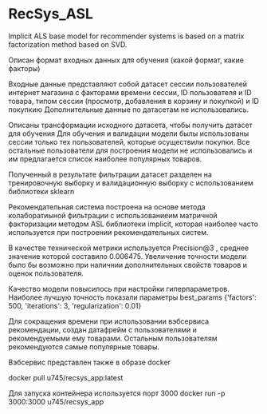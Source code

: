 # RecSys_ASL 
Implicit ALS base model for recommender systems is based on a matrix factorization method based on SVD.



Описан формат входных данных для обучения (какой формат, какие факторы)

Входные данные представляют собой датасет сессии пользователей интернет магазина с факторами времени сессии, ID пользователя и ID товара, типом сессии (просмотр, добавления в корзину и покупкой) и ID покупкию Дополнительные данные по датасетам не использовались.

Описаны трансформации исходного датасета, чтобы получить датасет для обучения
Для обучения и валидации модели былы использованы сессии только тех пользователей, которые осуществили покупки. Все остальные пользователи для построения модели не использовались и им предлагается список наиболее популярных товаров.

Полученный в результате фильтрации датасет разделен на тренировочную выборку и валидационную выборку с использованием библиотеки sklearn

Рекомендательная система построена на основе метода колаборатиыной фильтрации с использованиеим матричной факторизации методом ASL библиотеки implicit, которая наиболее часто используется при построении рекомендательных систем.


В качестве технической метрики используется Precision@3 , среднее значение которой составило  0.006475. Увеличение точности модели было бы возможно при наличнии дополнительных свойств товаров и оценок пользователя.

Качество модели повысилось при настройки гиперпараметров. Наиболее лучшую точность показали параметры best_params  {'factors': 500, 'iterations': 3, 'regularization': 0.01}

Для сокращения времени при использовании вэбсервиса рекомендации, создан датафрейм с пользователями и рекомендуемыми ему товарами. Остальным пользователям рекомендуются самые популярные товары.

Вэбсервис представлен также в образе docker

docker pull u745/recsys_app:latest

Для запуска контейнера используется порт 3000 
docker run -p 3000:3000 u745/recsys_app